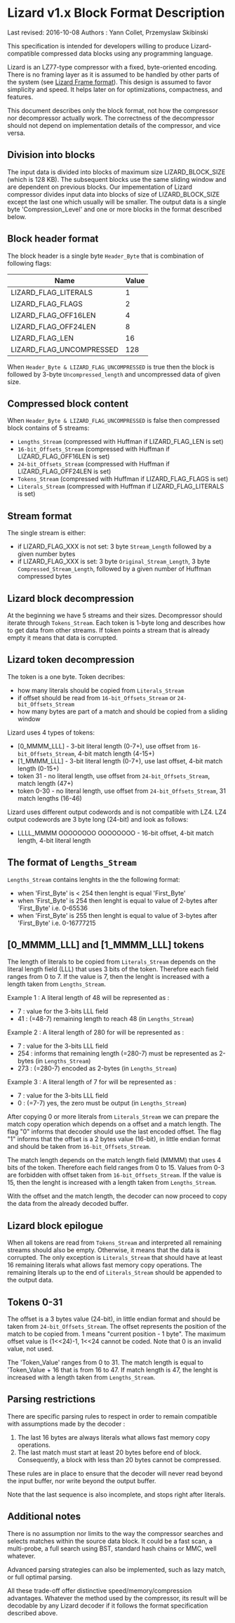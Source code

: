 Lizard v1.x Block Format Description
============================
Last revised: 2016-10-08
Authors : Yann Collet, Przemyslaw Skibinski


This specification is intended for developers
willing to produce Lizard-compatible compressed data blocks
using any programming language.

Lizard is an LZ77-type compressor with a fixed, byte-oriented encoding.
There is no framing layer as it is assumed to be handled by other parts of the system (see [Lizard Frame format]).
This design is assumed to favor simplicity and speed.
It helps later on for optimizations, compactness, and features.

This document describes only the block format,
not how the compressor nor decompressor actually work.
The correctness of the decompressor should not depend
on implementation details of the compressor, and vice versa.

[Lizard Frame format]: lz5_Frame_format.md


Division into blocks
--------------------

The input data is divided into blocks of maximum size LIZARD_BLOCK_SIZE (which is 128 KB). The subsequent blocks use the same sliding window and are dependent on previous blocks.
Our impementation of Lizard compressor divides input data into blocks of size of LIZARD_BLOCK_SIZE except the last one which usually will be smaller.
The output data is a single byte 'Compression_Level' and one or more blocks in the format described below.


Block header format
-----------------------

The block header is a single byte `Header_Byte` that is combination of following flags:

| Name                | Value |
| --------------------- | --- |
| LIZARD_FLAG_LITERALS     | 1   |
| LIZARD_FLAG_FLAGS        | 2   |
| LIZARD_FLAG_OFF16LEN     | 4   |
| LIZARD_FLAG_OFF24LEN     | 8   |
| LIZARD_FLAG_LEN          | 16  |
| LIZARD_FLAG_UNCOMPRESSED | 128 |

When `Header_Byte & LIZARD_FLAG_UNCOMPRESSED` is true then the block is followed by 3-byte `Uncompressed_length` and uncompressed data of given size.


Compressed block content
------------------------

When `Header_Byte & LIZARD_FLAG_UNCOMPRESSED` is false then compressed block contains of 5 streams:
- `Lengths_Stream` (compressed with Huffman if LIZARD_FLAG_LEN is set)
- `16-bit_Offsets_Stream` (compressed with Huffman if LIZARD_FLAG_OFF16LEN is set)
- `24-bit_Offsets_Stream` (compressed with Huffman if LIZARD_FLAG_OFF24LEN is set)
- `Tokens_Stream` (compressed with Huffman if LIZARD_FLAG_FLAGS is set)
- `Literals_Stream` (compressed with Huffman if LIZARD_FLAG_LITERALS is set)


Stream format
-------------
The single stream is either:
- if LIZARD_FLAG_XXX is not set: 3 byte `Stream_Length` followed by a given number bytes
- if LIZARD_FLAG_XXX is set: 3 byte `Original_Stream_Length`, 3 byte `Compressed_Stream_Length`, followed by a given number of Huffman compressed bytes


Lizard block decompression
-----------------------
At the beginning we have 5 streams and their sizes.
Decompressor should iterate through `Tokens_Stream`. Each token is 1-byte long and describes how to get data from other streams. 
If token points a stream that is already empty it means that data is corrupted.


Lizard token decompression
-----------------------
The token is a one byte. Token decribes:
- how many literals should be copied from `Literals_Stream`
- if offset should be read from `16-bit_Offsets_Stream` or `24-bit_Offsets_Stream`
- how many bytes are part of a match and should be copied from a sliding window

Lizard uses 4 types of tokens:
- [0_MMMM_LLL] - 3-bit literal length (0-7+), use offset from `16-bit_Offsets_Stream`, 4-bit match length (4-15+)
- [1_MMMM_LLL] - 3-bit literal length (0-7+), use last offset, 4-bit match length (0-15+)
- token 31     - no literal length, use offset from `24-bit_Offsets_Stream`, match length (47+)
- token 0-30   - no literal length, use offset from `24-bit_Offsets_Stream`, 31 match lengths (16-46)

Lizard uses different output codewords and is not compatible with LZ4. LZ4 output codewords are 3 byte long (24-bit) and look as follows:
- LLLL_MMMM OOOOOOOO OOOOOOOO - 16-bit offset, 4-bit match length, 4-bit literal length 


The format of `Lengths_Stream`
------------------------------
`Lengths_Stream` contains lenghts in the the following format:
- when 'First_Byte' is < 254 then lenght is equal 'First_Byte'
- when 'First_Byte' is 254 then lenght is equal to value of 2-bytes after 'First_Byte' i.e. 0-65536
- when 'First_Byte' is 255 then lenght is equal to value of 3-bytes after 'First_Byte' i.e. 0-16777215


[0_MMMM_LLL] and [1_MMMM_LLL] tokens
---------------------------------------
The length of literals to be copied from `Literals_Stream` depends on the literal length field (LLL) that uses 3 bits of the token.
Therefore each field ranges from 0 to 7.
If the value is 7, then the lenght is increased with a length taken from `Lengths_Stream`.

Example 1 : A literal length of 48 will be represented as :

  - 7  : value for the 3-bits LLL field
  - 41 : (=48-7) remaining length to reach 48 (in `Lengths_Stream`)

Example 2 : A literal length of 280 for will be represented as :

  - 7   : value for the 3-bits LLL field
  - 254 : informs that remaining length (=280-7) must be represented as 2-bytes (in `Lengths_Stream`)
  - 273 : (=280-7) encoded as 2-bytes (in `Lengths_Stream`)

Example 3 : A literal length of 7 for will be represented as :

  - 7  : value for the 3-bits LLL field
  - 0  : (=7-7) yes, the zero must be output (in `Lengths_Stream`)

After copying 0 or more literals from `Literals_Stream` we can prepare the match copy operation which depends on a offset and a match length.
The flag "0" informs that decoder should use the last encoded offset.
The flag "1" informs that the offset is a 2 bytes value (16-bit), in little endian format and should be taken from `16-bit_Offsets_Stream`.

The match length depends on the match length field (MMMM) that uses 4 bits of the token.
Therefore each field ranges from 0 to 15. Values from 0-3 are forbidden with offset taken from `16-bit_Offsets_Stream`.
If the value is 15, then the lenght is increased with a length taken from `Lengths_Stream`.

With the offset and the match length,
the decoder can now proceed to copy the data from the already decoded buffer.


Lizard block epilogue
------------------
When all tokens are read from `Tokens_Stream` and interpreted all remaining streams should also be empty.
Otherwise, it means that the data is corrupted. The only exception is `Literals_Stream` that should have at least 16 remaining literals what
allows fast memory copy operations. The remaining literals up to the end of `Literals_Stream` should be appended to the output data.


Tokens 0-31
-----------
The offset is a 3 bytes value (24-bit), in little endian format and should be taken from `24-bit_Offsets_Stream`.
The offset represents the position of the match to be copied from.
1 means "current position - 1 byte".
The maximum offset value is (1<<24)-1, 1<<24 cannot be coded.
Note that 0 is an invalid value, not used. 

The 'Token_Value' ranges from 0 to 31.
The match length is equal to 'Token_Value + 16 that is from 16 to 47.
If match length is 47, the lenght is increased with a length taken from `Lengths_Stream`.


Parsing restrictions
-----------------------
There are specific parsing rules to respect in order to remain compatible
with assumptions made by the decoder :

1. The last 16 bytes are always literals what allows fast memory copy operations.
2. The last match must start at least 20 bytes before end of block.   
   Consequently, a block with less than 20 bytes cannot be compressed.

These rules are in place to ensure that the decoder
will never read beyond the input buffer, nor write beyond the output buffer.

Note that the last sequence is also incomplete,
and stops right after literals.


Additional notes
-----------------------
There is no assumption nor limits to the way the compressor
searches and selects matches within the source data block.
It could be a fast scan, a multi-probe, a full search using BST,
standard hash chains or MMC, well whatever.

Advanced parsing strategies can also be implemented, such as lazy match,
or full optimal parsing.

All these trade-off offer distinctive speed/memory/compression advantages.
Whatever the method used by the compressor, its result will be decodable
by any Lizard decoder if it follows the format specification described above.
